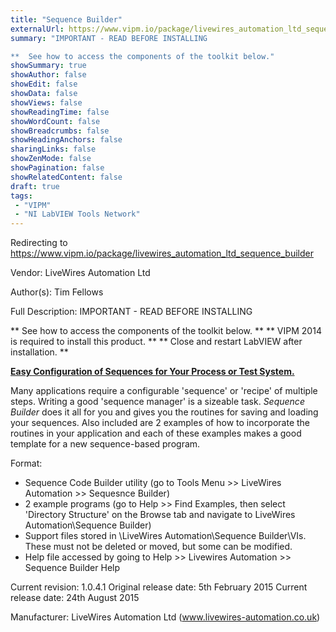 ```yaml
---
title: "Sequence Builder"
externalUrl: https://www.vipm.io/package/livewires_automation_ltd_sequence_builder
summary: "IMPORTANT - READ BEFORE INSTALLING

**  See how to access the components of the toolkit below."
showSummary: true
showAuthor: false
showEdit: false
showData: false
showViews: false
showReadingTime: false
showWordCount: false
showBreadcrumbs: false
showHeadingAnchors: false
sharingLinks: false
showZenMode: false
showPagination: false
showRelatedContent: false
draft: true
tags:
 - "VIPM"
 - "NI LabVIEW Tools Network"
---
```


Redirecting to https://www.vipm.io/package/livewires_automation_ltd_sequence_builder

Vendor: LiveWires Automation Ltd

Author(s): Tim Fellows
 
Full Description:
IMPORTANT - READ BEFORE INSTALLING

**  See how to access the components of the toolkit below. **
** VIPM 2014 is required to install this product. **
**  Close and restart LabVIEW after installation. **


**<u>Easy Configuration of Sequences for Your Process or Test System.</u>**

Many applications require a configurable 'sequence' or 'recipe' of multiple steps.  Writing a good 'sequence manager' is a sizeable task.  *Sequence Builder* does it all for you and gives you the routines for saving and loading your sequences.  Also included are 2 examples of how to incorporate the routines in your application and each of these examples makes a good template for a new sequence-based program.

Format:
 -  Sequence Code Builder utility (go to Tools Menu >> LiveWires Automation >> Sequesnce Builder)
 -  2 example programs (go to Help >> Find Examples, then select 'Directory Structure' on the Browse tab and navigate to LiveWires Automation\\Sequence Builder)
 - Support files stored in <Public Application Data>\\LiveWires Automation\\Sequence Builder\\VIs.  These must not be deleted or moved, but some can be modified.
 - Help file accessed by going to Help >> Livewires Automation >> Sequence Builder Help

Current revision: 1.0.4.1
Original release date: 5th February 2015
Current release date: 24th August 2015

Manufacturer: LiveWires Automation Ltd (www.livewires-automation.co.uk)